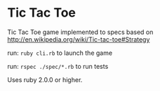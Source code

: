 Tic Tac Toe
=========

Tic Tac Toe game implemented to specs based on http://en.wikipedia.org/wiki/Tic-tac-toe#Strategy

run: `ruby cli.rb` to launch the game

run: `rspec ./spec/*.rb` to run tests

Uses ruby 2.0.0 or higher.

